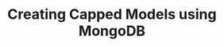 ---
title: Creating Capped Models using MongoDB
permalink: "/creating-django-capped-models-using-mongodb/"
ready: false

---